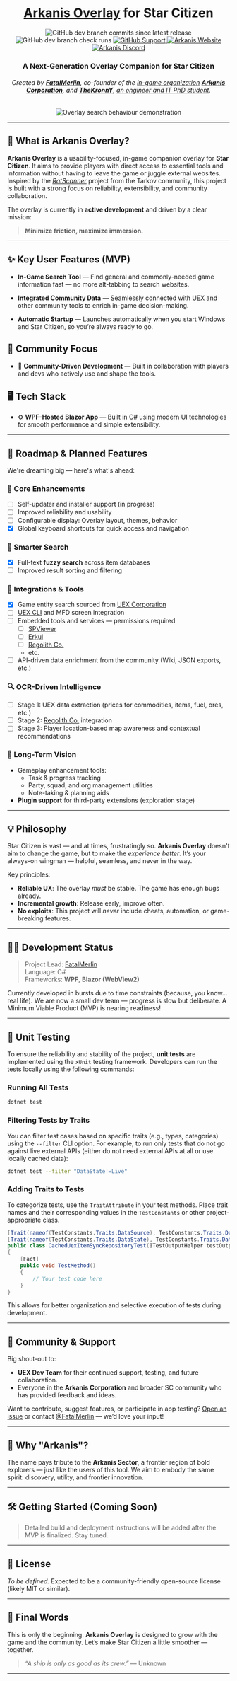 <h1 align="center">
<a href="https://arkanis.cc/overlay" target="_blank">Arkanis Overlay</a>
for Star Citizen
</h1>

<p align="center">
<img alt="GitHub dev branch commits since latest release" src="https://img.shields.io/github/commits-since/ArkanisCorporation/ArkanisOverlay/latest/dev?logo=github" />
<img alt="GitHub dev branch check runs" src="https://img.shields.io/github/check-runs/ArkanisCorporation/ArkanisOverlay/dev?logo=github" />
<a href="https://github.com/ArkanisCorporation/ArkanisOverlay/discussions" target="_blank">
 <img alt="GitHub Support" src="https://img.shields.io/badge/github-support?logo=github&label=support" />
</a>
<a href="https://arkanis.cc" target="_blank">
 <img alt="Arkanis Website" src="https://img.shields.io/badge/Arkanis.cc-website?logo=googlechrome&logoColor=white&label=website" />
</a>
<a href="https://join.arkanis.cc" target="_blank">
 <img alt="Arkanis Discord" src="https://img.shields.io/discord/1294685596991750277?logo=discord&logoColor=white" />
</a>
</p>

<h3 align="center">
A Next-Generation Overlay Companion for Star Citizen<br>
</h3>

<h6 align="center">
Created by <a href="https://discord.com/users/174617873182883841" target="_blank"><b>FatalMerlin</b></a>,
co-founder of the <a href="https://org.arkanis.cc" target="_blank">in-game organization</a> <a href="https://arkanis.cc" target="_blank"><b>Arkanis Corporation</b></a>,
and <a href="https://discord.com/users/224580858432978944" target="_blank"><b>TheKronnY</b></a>,
<a href="https://i.redd.it/dkrdm5jdb8ce1.jpeg" target="_blank">an engineer and IT PhD student</a>.
</h6>

<p align="center">
<picture>
  <source media="(prefers-color-scheme: dark)" srcset="https://media.githubusercontent.com/media/ArkanisCorporation/ArkanisOverlayAssets/refs/heads/main/assets/ArkanisOverlay_EverusMultitoolDemo_1000x602l.gif">
  <source media="(prefers-color-scheme: light)" srcset="https://media.githubusercontent.com/media/ArkanisCorporation/ArkanisOverlayAssets/refs/heads/main/assets/ArkanisOverlay_EverusMultitoolDemo_1000x602d.gif">
  <img alt="Overlay search behaviour demonstration" src="https://media.githubusercontent.com/media/ArkanisCorporation/ArkanisOverlayAssets/refs/heads/main/assets/ArkanisOverlay_EverusMultitoolDemo_1000x602l.gif">
</picture>
</p>

---

## 🚀 What is Arkanis Overlay?

**Arkanis Overlay** is a usability-focused, in-game companion overlay for **Star Citizen**.
It aims to provide players with direct access to essential tools and information without having to leave the game or
juggle external websites.
Inspired by the *[RatScanner](https://ratscanner.com/)* project from the Tarkov community, this project is built with a
strong focus on reliability, extensibility, and community collaboration.

The overlay is currently in **active development** and driven by a clear mission:
> **Minimize friction, maximize immersion.**

---

## ✨ Key User Features (MVP)

- **In-Game Search Tool**
  — Find general and commonly-needed game information fast — no more alt-tabbing to search websites.

- **Integrated Community Data**
  — Seamlessly connected with [UEX](https://uexcorp.space) and other community tools to enrich in-game decision-making.

- **Automatic Startup**
  — Launches automatically when you start Windows and Star Citizen, so you’re always ready to go.

## 🤝 Community Focus

- 🧪 **Community-Driven Development**
  — Built in collaboration with players and devs who actively use and shape the tools.

## 🖥️ Tech Stack

- ⚙️ **WPF-Hosted Blazor App**
  — Built in C# using modern UI technologies for smooth performance and simple extensibility.

---

## 🔮 Roadmap & Planned Features

We're dreaming big — here's what's ahead:

### 🧩 Core Enhancements

- [ ] Self-updater and installer support (in progress)
- [ ] Improved reliability and usability
- [ ] Configurable display: Overlay layout, themes, behavior
- [x] Global keyboard shortcuts for quick access and navigation

### 🔎 Smarter Search

- [x] Full-text **fuzzy search** across item databases
- [ ] Improved result sorting and filtering

### 🔗 Integrations & Tools

- [x] Game entity search sourced from [UEX Corporation](https://uexcorp.space/)
- [ ] [UEX CLI](https://github.com/UEXCorp/UEX-CLI) and MFD screen integration
- [ ] Embedded tools and services — permissions required
    - [ ] [SPViewer](https://www.spviewer.eu/)
    - [ ] [Erkul](https://www.erkul.games/)
    - [ ] [Regolith Co.](https://regolith.rocks/)
    - etc.
- [ ] API-driven data enrichment from the community (Wiki, JSON exports, etc.)

### 🔍 OCR-Driven Intelligence

- [ ] Stage 1: UEX data extraction (prices for commodities, items, fuel, ores, etc.)
- [ ] Stage 2: [Regolith Co.](https://regolith.rocks/) integration
- [ ] Stage 3: Player location-based map awareness and contextual recommendations

### 🧭 Long-Term Vision

- Gameplay enhancement tools:
    - Task & progress tracking
    - Party, squad, and org management utilities
    - Note-taking & planning aids
- **Plugin support** for third-party extensions (exploration stage)

---

## 💡 Philosophy

Star Citizen is vast — and at times, frustratingly so.
**Arkanis Overlay** doesn't aim to change the game, but to make the *experience better*.
It’s your always-on wingman — helpful, seamless, and never in the way.

Key principles:

- **Reliable UX**: The overlay *must* be stable. The game has enough bugs already.
- **Incremental growth**: Release early, improve often.
- **No exploits**: This project will *never* include cheats, automation, or game-breaking features.

---

## 🧑‍💻 Development Status

> Project Lead: [FatalMerlin](https://github.com/FatalMerlin)<br>
> Language: C#<br>
> Frameworks: **WPF**, **Blazor (WebView2)**

Currently developed in bursts due to time constraints (because, you know… real life).
We are now a small dev team — progress is slow but deliberate. A Minimum Viable Product (MVP) is nearing readiness!

---

## 🧪 Unit Testing

To ensure the reliability and stability of the project, **unit tests** are implemented using the `xUnit` testing
framework.
Developers can run the tests locally using the following commands:

### Running All Tests

```bash
dotnet test
```

### Filtering Tests by Traits

You can filter test cases based on specific traits (e.g., types, categories) using the `--filter` CLI option.
For example, to run only tests that do not go against live external APIs (either do not need external APIs at all or use
locally cached data):

```bash
dotnet test --filter "DataState!=Live"
```

### Adding Traits to Tests

To categorize tests, use the `TraitAttribute` in your test methods.
Place trait names and their corresponding values in the `TestConstants` or other project-appropriate class.

```csharp
[Trait(nameof(TestConstants.Traits.DataSource), TestConstants.Traits.DataSource.ExternalApi)]
[Trait(nameof(TestConstants.Traits.DataState), TestConstants.Traits.DataState.Cached)]
public class CachedUexItemSyncRepositoryTest(ITestOutputHelper testOutputHelper, CachedUexSyncRepositoryTestFixture fixture)
{
    [Fact]
    public void TestMethod()
    {
        // Your test code here
    }
}
```

This allows for better organization and selective execution of tests during development.

---

## 🙌 Community & Support

Big shout-out to:

- **UEX Dev Team** for their continued support, testing, and future collaboration.
- Everyone in the **Arkanis Corporation** and broader SC community who has provided feedback and ideas.

Want to contribute, suggest features, or participate in app testing?
[Open an issue](https://github.com/ArkanisCorporation/ArkanisOverlay/issues/new/choose) or
contact [@FatalMerlin](https://discord.com/users/174617873182883841) — we’d love your input!

---

## 🧭 Why "Arkanis"?

The name pays tribute to the **Arkanis Sector**, a frontier region of bold explorers — just like the users of this
tool.
We aim to embody the same spirit: discovery, utility, and frontier innovation.

---

## 🛠️ Getting Started (Coming Soon)

> Detailed build and deployment instructions will be added after the MVP is finalized. Stay tuned.

---

## 📜 License

*To be defined.*
Expected to be a community-friendly open-source license (likely MIT or similar).

---

## 🌌 Final Words

This is only the beginning.
**Arkanis Overlay** is designed to grow with the game and the community.
Let’s make Star Citizen a little smoother — together.

> *“A ship is only as good as its crew.”*
> — Unknown

---

